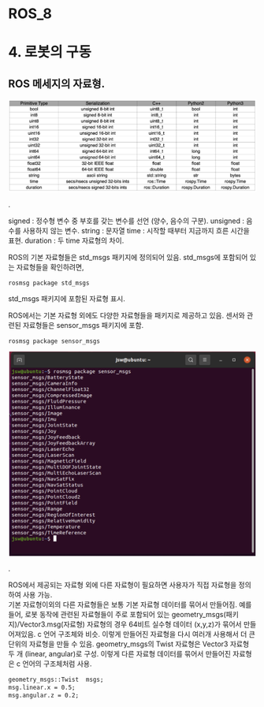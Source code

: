 ROS_8
=====
# 4. 로봇의 구동  
## ROS 메세지의 자료형. 

<p align="center"><img src = "./images/ros_msg.png" width = "800"  title = "ros_msg"></p>. 

signed : 정수형 변수 중 부호를 갖는 변수를 선언 (양수, 음수의 구분). 
unsigned : 음수를 사용하지 않는 변수. 
string : 문자열
time : 시작할 때부터 지금까지 흐른 시간을 표현.
duration : 두 time 자료형의 차이. 

ROS의 기본 자료형들은 std_msgs 패키지에 정의되어 있음. std_msgs에 포함되어 있는 자료형들을 확인하려면,
```
rosmsg package std_msgs
```
std_msgs 패키지에 포함된 자료형 표시. 


ROS에서는 기본 자료형 외에도 다양한 자료형들을 패키지로 제공하고 있음.
센서와 관련된 자료형들은 sensor_msgs 패키지에 포함.
```
rosmsg package sensor_msgs
```

<p align="center"><img src = "./images/sensor_msgs.png" width = "500"  title = "sensor_msgs"></p>.  

ROS에서 제공되는 자료형 외에 다른 자료형이 필요하면 사용자가 직접 자료형을 정의하여 사용 가능.  
기본 자료형이외의 다른 자료형들은 보통 기본 자료형 데이터를 묶어서 만들어짐. 
예를 들어, 로봇 동작에 관련된 자료형들이 주로 포함되어 있는 geometry_msgs(패키지)/Vector3.msg(자료형) 자료형의 경우 64비트 실수형 데이터 (x,y,z)가 묶어서 만들어져있음. c 언어 구조체와 비슷. 
이렇게 만들어진 자료형을 다시 여러개 사용해서 더 큰 단위의 자료형을 만들 수 있음. geometry_msgs의 Twist 자료형은 Vector3 자료형 두 개 (linear, angular)로 구성. 이렇게 다른 자료형 데이터를 묶어서 만들어진 자료형은 c 언어의 구조체처럼 사용. 
```
geometry_msgs::Twist  msgs;
msg.linear.x = 0.5;
msg.angular.z = 0.2;
```
